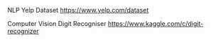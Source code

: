 NLP
Yelp Dataset
https://www.yelp.com/dataset

Computer Vision
Digit Recogniser
https://www.kaggle.com/c/digit-recognizer
